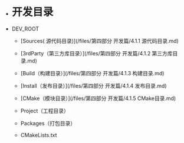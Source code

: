 * # 开发目录

* DEV\_ROOT

  * [Sources\( 源代码目录\)](/files/第四部分 开发篇/4.1.1 源代码目录.md)

  * [3rdParty（第三方库目录）](/files/第四部分 开发篇/4.1.2 第三方库目录.md)

  * [Build（构建目录）](/files/第四部分 开发篇/4.1.3 构建目录.md)

  * [Install（发布目录）](/files/第四部分 开发篇/4.1.4 发布目录.md)

  * [CMake（模块目录）](/files/第四部分 开发篇/4.1.5 CMake目录.md)
  * Project（工程目录）
  * Packages（打包目录）
  * CMakeLists.txt


